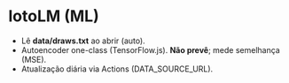 # lotoLM (ML)
- Lê **data/draws.txt** ao abrir (auto).
- Autoencoder one-class (TensorFlow.js). **Não prevê**; mede semelhança (MSE).
- Atualização diária via Actions (DATA_SOURCE_URL).
